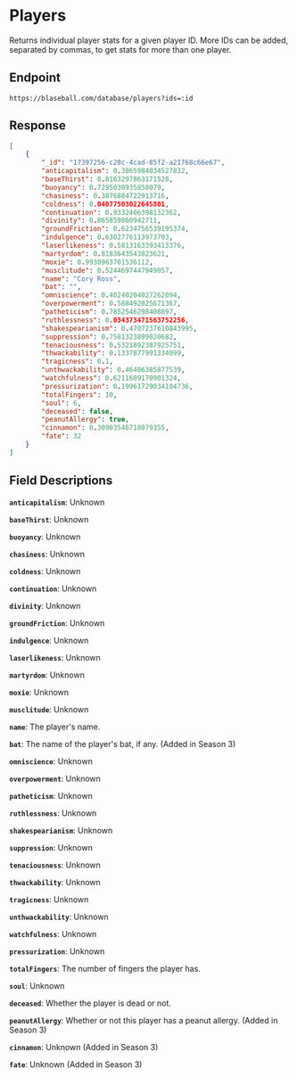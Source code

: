 # Players 

Returns individual player stats for a given player ID. More IDs can be added, separated by commas, to get stats for more than one player.

## Endpoint

`https://blaseball.com/database/players?ids=:id`

## Response

```json
[
    {
        "_id": "17397256-c28c-4cad-85f2-a21768c66e67",
        "anticapitalism": 0.3865984034527832,
        "baseThirst": 0.8163297863171528,
        "buoyancy": 0.7295030935858079,
        "chasiness": 0.3876884722913716,
        "coldness": 0.04077503022645801,
        "continuation": 0.9332406398132362,
        "divinity": 0.865859860942711,
        "groundFriction": 0.6234756539195374,
        "indulgence": 0.6302776113973703,
        "laserlikeness": 0.5813163393413376,
        "martyrdom": 0.8183643543823621,
        "moxie": 0.9930963701536112,
        "musclitude": 0.5244697447949057,
        "name": "Cory Ross",
        "bat": "",
        "omniscience": 0.40240204027262094,
        "overpowerment": 0.588492025671367,
        "patheticism": 0.7852546298408897,
        "ruthlessness": 0.034373471563752256,
        "shakespearianism": 0.4707237610843995,
        "suppression": 0.7581323899020682,
        "tenaciousness": 0.5321892387925751,
        "thwackability": 0.1337877991334099,
        "tragicness": 0.1,
        "unthwackability": 0.46406385877539,
        "watchfulness": 0.6211609170901324,
        "pressurization": 0.19961729034104736,
        "totalFingers": 10,
        "soul": 6,
        "deceased": false,
        "peanutAllergy": true,
        "cinnamon": 0.30903546718079355,
        "fate": 32
    }
]
```

## Field Descriptions

**`anticapitalism`**: Unknown

**`baseThirst`**: Unknown

**`buoyancy`**: Unknown

**`chasiness`**: Unknown

**`coldness`**: Unknown

**`continuation`**: Unknown

**`divinity`**: Unknown

**`groundFriction`**: Unknown

**`indulgence`**: Unknown

**`laserlikeness`**: Unknown

**`martyrdom`**: Unknown

**`moxie`**: Unknown

**`musclitude`**: Unknown

**`name`**: The player's name.

**`bat`**: The name of the player's bat, if any. (Added in Season 3)

**`omniscience`**: Unknown

**`overpowerment`**: Unknown

**`patheticism`**: Unknown

**`ruthlessness`**: Unknown

**`shakespearianism`**: Unknown

**`suppression`**: Unknown

**`tenaciousness`**: Unknown

**`thwackability`**: Unknown

**`tragicness`**: Unknown

**`unthwackability`**: Unknown

**`watchfulness`**: Unknown

**`pressurization`**: Unknown

**`totalFingers`**: The number of fingers the player has.

**`soul`**: Unknown

**`deceased`**: Whether the player is dead or not.

**`peanutAllergy`**: Whether or not this player has a peanut allergy. (Added in Season 3)

**`cinnamon`**: Unknown (Added in Season 3)

**`fate`**: Unknown (Added in Season 3)